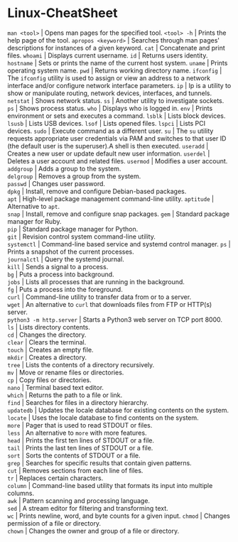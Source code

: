 # Linux-CheatSheet
`man <tool>`              | Opens man pages for the specified tool.
`<tool> -h`               | Prints the help page of the tool.
`apropos <keyword>`       | Searches through man pages' descriptions for instances of a given keyword.
`cat`                     | Concatenate and print files.
`whoami`                  | Displays current username.
`id`                      | Returns users identity.
`hostname`                | Sets or prints the name of the current host system.
`uname`                   | Prints operating system name.
`pwd`                     | Returns working directory name.
`ifconfig`                | The `ifconfig` utility is used to assign or view an address to a network interface and/or configure network interface parameters.
`ip`                      | Ip is a utility to show or manipulate routing, network devices, interfaces, and tunnels.
`netstat`                 | Shows network status.
`ss`                      | Another utility to investigate sockets.
`ps`                      | Shows process status.
`who`                     | Displays who is logged in.
`env`                     | Prints environment or sets and executes a command.
`lsblk`                   | Lists block devices.
`lsusb`                   | Lists USB devices.
`lsof`                    | Lists opened files.
`lspci`                   | Lists PCI devices.
`sudo`                    | Execute command as a different user.
`su`                      | The `su` utility requests appropriate user credentials via PAM and switches to that user ID (the default user is the superuser).A shell is then executed.
`useradd`                 | Creates a new user or update default new user information.
`userdel`                 | Deletes a user account and related files. 
`usermod`                 | Modifies a user account.
`addgroup`                | Adds a group to the system.  
`delgroup`                | Removes a group from the system.  
`passwd`                  | Changes user password.  
`dpkg`                    | Install, remove and configure Debian-based packages.  
`apt`                     | High-level package management command-line utility. 
`aptitude`                | Alternative to `apt`.  
`snap`                    | Install, remove and configure snap packages. 
`gem`                     | Standard package manager for Ruby.  
`pip`                     | Standard package manager for Python.  
`git`                     | Revision control system command-line utility.  
`systemctl`               | Command-line based service and systemd control manager. 
`ps`                      | Prints a snapshot of the current processes.  
`journalctl`              | Query the systemd journal.  
`kill`                    | Sends a signal to a process.  
`bg`                      | Puts a process into background.  
`jobs`                    | Lists all processes that are running in the background.  
`fg`                      | Puts a process into the foreground.   
`curl`                    | Command-line utility to transfer data from or to a server.  
`wget`                    | An alternative to `curl` that downloads files from FTP or HTTP(s) server.    
`python3 -m http.server`  | Starts a Python3 web server on TCP port 8000.  
`ls`                      | Lists directory contents.  
`cd`                      | Changes the directory.  
`clear`                   | Clears the terminal.   
`touch`                   | Creates an empty file.  
`mkdir`                   | Creates a directory.    
`tree`                    | Lists the contents of a directory recursively.  
`mv`                      | Move or rename files or directories.   
`cp`                      | Copy files or directories.  
`nano`                    | Terminal based text editor.   
`which`                   | Returns the path to a file or link.   
`find`                    | Searches for files in a directory hierarchy.   
`updatedb`                | Updates the locale database for existing contents on the system.  
`locate`                  | Uses the locale database to find contents on the system.   
`more`                    | Pager that is used to read STDOUT or files.    
`less`                    | An alternative to `more` with more features.   
`head`                    | Prints the first ten lines of STDOUT or a file.  
`tail`                    | Prints the last ten lines of STDOUT or a file.  
`sort`                    | Sorts the contents of STDOUT or a file.   
`grep`                    | Searches for specific results that contain given patterns.  
`cut`                     | Removes sections from each line of files.   
`tr`                      | Replaces certain characters.   
`column`                  | Command-line based utility that formats its input into multiple columns.  
`awk`                     | Pattern scanning and processing language.   
`sed`                     | A stream editor for filtering and transforming text.  
`wc`                      | Prints newline, word, and byte counts for a given input. 
`chmod`                   | Changes permission of a file or directory.  
`chown`                   | Changes the owner and group of a file or directory. 
